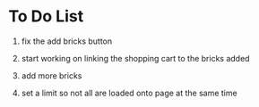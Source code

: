 # To Do List

1. fix the add bricks button

2. start working on linking the shopping cart to the bricks added

3. add more bricks

4. set a limit so not all are loaded onto page at the same time
